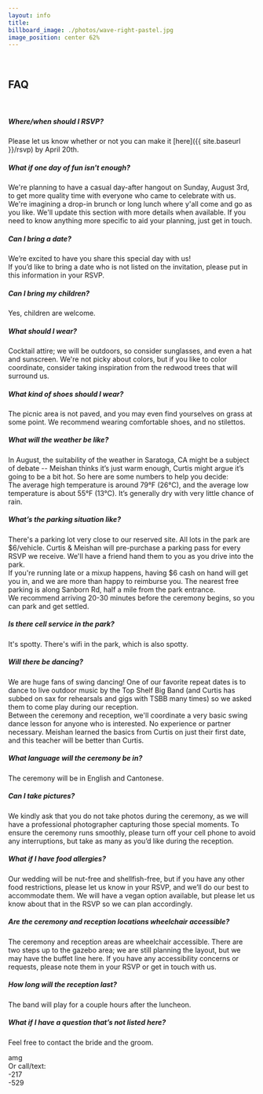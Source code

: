 ```yaml
---
layout: info
title: 
billboard_image: ./photos/wave-right-pastel.jpg
image_position: center 62%
---
```

<br>

## FAQ  
<br>

##### Where/when should I RSVP?
Please let us know whether or not you can make it [here]({{ site.baseurl }}/rsvp) by April 20th.

##### What if one day of fun isn't enough?
We're planning to have a casual day-after hangout on Sunday, August 3rd, to get
more quality time with everyone who came to celebrate with us.  We're imagining
a drop-in brunch or long lunch where y'all come and go as you like.  We'll
update this section with more details when available.  If you need to know
anything more specific to aid your planning, just get in touch.

##### Can I bring a date?
We’re excited to have you share this special day with us!  
If you’d like to bring a date who is not listed on the invitation, please put
in this information in your RSVP.

##### Can I bring my children?
Yes, children are welcome.

##### What should I wear?
Cocktail attire; we will be outdoors, so consider sunglasses, and even a hat
and sunscreen.  We're not picky about colors, but if you like to color
coordinate, consider taking inspiration from the redwood trees that will
surround us.

##### What kind of shoes should I wear?
The picnic area is not paved, and you may even find yourselves on grass at some
point. We recommend wearing comfortable shoes, and no stilettos.

##### What will the weather be like?
In August, the suitability of the weather in Saratoga, CA might be a subject of
debate -- Meishan thinks it’s just warm enough, Curtis might argue it’s going
to be a bit hot. So here are some numbers to help you decide:  
The average high temperature is around 79°F (26°C), and the average low
temperature is about 55°F (13°C). It’s generally dry with very little chance of
rain.
<!-- TODO update this in mid-July -->

##### What’s the parking situation like?
There's a parking lot very close to our reserved site. All lots in the park are
$6/vehicle. Curtis & Meishan will pre-purchase a parking pass for every RSVP we
receive. We'll have a friend hand them to you as you drive into the park.  
If you're running late or a mixup happens, having $6 cash on hand will get you
in, and we are more than happy to reimburse you. The nearest free parking is
along Sanborn Rd, half a mile from the park entrance.  
We recommend arriving 20-30 minutes before the ceremony begins, so you can park
and get settled.  

##### Is there cell service in the park?
It's spotty. There's wifi in the park, which is also spotty.

##### Will there be dancing?
We are huge fans of swing dancing! One of our favorite repeat dates is to dance
to live outdoor music by the Top Shelf Big Band (and Curtis has subbed on sax
for rehearsals and gigs with TSBB many times) so we asked them to come play
during our reception.  
Between the ceremony and reception, we'll coordinate a very basic swing dance
lesson for anyone who is interested. No experience or partner necessary.
Meishan learned the basics from Curtis on just their first date, and this
teacher will be better than Curtis.  

##### What language will the ceremony be in?
The ceremony will be in English and Cantonese.

##### Can I take pictures?
We kindly ask that you do not take photos during the ceremony, as we will have
a professional photographer capturing those special moments. To ensure the
ceremony runs smoothly, please turn off your cell phone to avoid any
interruptions, but take as many as you’d like during the reception.

##### What if I have food allergies?
Our wedding will be nut-free and shellfish-free, but if you have any other food
restrictions, please let us know in your RSVP, and we’ll do our best to
accommodate them. We will have a vegan option available, but please let us know
about that in the RSVP so we can plan accordingly.

##### Are the ceremony and reception locations wheelchair accessible?
The ceremony and reception areas are wheelchair accessible. There are two steps
up to the gazebo area; we are still planning the layout, but we may have the
buffet line here. If you have any accessibility concerns or requests, please
note them in your RSVP or get in touch with us.

##### How long will the reception last?
The band will play for a couple hours after the luncheon.
<!-- TODO update -->

##### What if I have a question that’s not listed here?
Feel free to contact the bride and the groom.  
<div class="flip shared-at">amg</div>  
Or call/text:  
<div class="flip curtis-dial">-217</div>  
<div class="flip meishan-dial">-529</div>  
